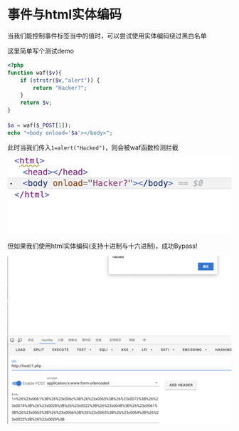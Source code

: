 # 事件与html实体编码

当我们能控制事件标签当中的值时，可以尝试使用实体编码绕过黑白名单

这里简单写个测试demo

```php
<?php
function waf($v){
    if (strstr($v,"alert")) {
        return "Hacker?";
    }
    return $v;
}

$a = waf($_POST[1]);
echo "<body onload='$a'></body>";
```



此时当我们传入`1=alert("Hacked")`，则会被waf函数检测拦截

![image-20230401111619056](./index/image-20230401111619056.png)

但如果我们使用html实体编码(支持十进制与十六进制)，成功Bypass!

![image-20230401111326530](./index/image-20230401111326530.png)
